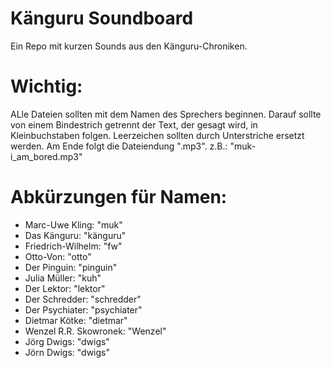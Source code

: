 # Känguru Soundboard
Ein Repo mit kurzen Sounds aus den Känguru-Chroniken.

# Wichtig:
ALle Dateien sollten mit dem Namen des Sprechers beginnen. Darauf sollte von einem Bindestrich getrennt der Text, der gesagt wird, in Kleinbuchstaben folgen. Leerzeichen sollten durch Unterstriche ersetzt werden. Am Ende folgt die Dateiendung ".mp3".
z.B.: "muk-i_am_bored.mp3"

# Abkürzungen für Namen:
- Marc-Uwe Kling: "muk"
- Das Känguru: "känguru"
- Friedrich-Wilhelm: "fw"
- Otto-Von: "otto"
- Der Pinguin: "pinguin"
- Julia Müller: "kuh"
- Der Lektor: "lektor"
- Der Schredder: "schredder"
- Der Psychiater: "psychiater"
- Dietmar Kötke: "dietmar"
- Wenzel R.R. Skowronek: "Wenzel"
- Jörg Dwigs: "dwigs"
- Jörn Dwigs: "dwigs"
